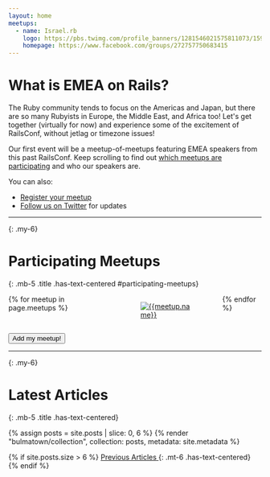 ```yaml
---
layout: home
meetups:
  - name: Israel.rb
    logo: https://pbs.twimg.com/profile_banners/1281546021575811073/1594379719/1500x500
    homepage: https://www.facebook.com/groups/272757750683415
---
```


# What is EMEA on Rails?

The Ruby community tends to focus on the Americas and Japan, but there are so many Rubyists in Europe, the Middle East, and Africa too! Let's get together (virtually for now) and experience some of the excitement of RailsConf, without jetlag or timezone issues!

Our first event will be a meetup-of-meetups featuring EMEA speakers from this past RailsConf. Keep scrolling to find out [which meetups are participating](#participating-meetups) and who our speakers are.

You can also:

* [Register your meetup](https://forms.gle/s44Z78KySXYurX27A)
* [Follow us on Twitter](https://twitter.com/emeaonrails) for updates

----
{: .my-6}

# Participating Meetups
{: .mb-5 .title .has-text-centered #participating-meetups}

<div class="columns is-multiline is-justify-content-center">
{% for meetup in page.meetups %}
  <div class="column is-full-mobile is-half-tablet is-one-quarter-desktop">
    <a href="{{meetup.homepage}}">
      <figure class="image is-1by1">
        <img src="https://res.cloudinary.com/caplan/image/fetch/w_500,h_500,c_lpad,f_auto,q_auto/{{meetup.logo}}" alt="{{meetup.name}}">
      </figure>
    </a>
  </div>
{% endfor %}
</div>
  <p class="mt-5 has-text-centered">
    <a href="https://forms.gle/s44Z78KySXYurX27A">
      <button class="button is-primary">
        <span class="icon"><i class="fa fa-file-text"></i></span>
        <span>Add my meetup!</span>
      </button>
    </a>
  </p>

----
{: .my-6}

# Latest Articles
{: .mb-5 .title .has-text-centered}

{% assign posts = site.posts | slice: 0, 6 %}
{% render "bulmatown/collection", collection: posts, metadata: site.metadata %}

{% if site.posts.size > 6 %}
  <a href="/posts/" class="button is-primary is-outlined is-small"><span>Previous Articles</span> <span class="icon"><i class="fa fa-arrow-right"></i></span></a>
  {: .mt-6 .has-text-centered}
{% endif %}
